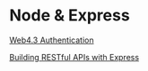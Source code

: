 # Node & Express

[Web4.3 Authentication](Node%20&%20Express%2071c6906c28c74bb491db49aea96c21de/Web4%203%20Authentication%2032c2841d6bbf4360899f170f1d3263cf.md)

[Building RESTful APIs with Express](Node%20&%20Express%2071c6906c28c74bb491db49aea96c21de/Building%20RESTful%20APIs%20with%20Express%20160a3b97dd0a48bbbbdd9efe8662ea6e.csv)
